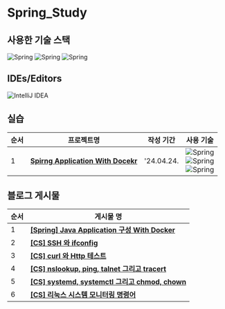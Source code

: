 # Spring_Study

## 사용한 기술 스택
![Spring](https://img.shields.io/badge/spring-6DB33F.svg?style=for-the-badge&logo=spring&logoColor=white)
![Spring](https://img.shields.io/badge/springboot-6DB33F.svg?style=for-the-badge&logo=springboot&logoColor=white)
![Spring](https://img.shields.io/badge/docker-2496ED.svg?style=for-the-badge&logo=docker&logoColor=white)

## IDEs/Editors
![IntelliJ IDEA](https://img.shields.io/badge/IntelliJIDEA-000000.svg?style=for-the-badge&logo=intellij-idea&logoColor=white)

## 실습
| 순서 | 프로젝트명 | 작성 기간  | 사용 기술 |
| --- | --- | --- |  --- |
| 1 | [**Spirng Application With Docekr**](https://github.com/JoonHoSeong/Spring_Study/tree/main/mentoring/week1) | '24.04.24. | ![Spring](https://img.shields.io/badge/spring-6DB33F.svg?style=for-the-badge&logo=spring&logoColor=white)<br>![Spring](https://img.shields.io/badge/springboot-6DB33F.svg?style=for-the-badge&logo=springboot&logoColor=white)<br>![Spring](https://img.shields.io/badge/docker-2496ED.svg?style=for-the-badge&logo=docker&logoColor=white)|

## 블로그 게시물
| 순서 | 게시물 명 |
| --- | --- |
| 1 |[**[Spring] Java Application 구성 With Docker**](https://slowprogramer.tistory.com/entry/Spring-Java-Application-%EA%B5%AC%EC%84%B1-With-Docker) | 
| 2 |[**[CS] SSH 와 ifconfig**](https://slowprogramer.tistory.com/entry/CS-SSH-%EC%99%80-ifconfig) | 
| 3 |[**[CS] curl 와 Http 테스트**](https://slowprogramer.tistory.com/entry/CS-curl-%EC%99%80-Http-%ED%85%8C%EC%8A%A4%ED%8A%B8) |
| 4 |[**[CS] nslookup, ping, talnet 그리고 tracert**](https://slowprogramer.tistory.com/entry/CS-nslookup-ping-talnet-%EA%B7%B8%EB%A6%AC%EA%B3%A0-tracert) | 
| 5 |[**[CS] systemd, systemctl 그리고 chmod, chown**](https://slowprogramer.tistory.com/entry/CS-systemd-systemctl-%EA%B7%B8%EB%A6%AC%EA%B3%A0-chmod-chown) | 
| 6 |[**[CS] 리눅스 시스템 모니터링 명령어**](https://slowprogramer.tistory.com/entry/CS-%EB%A6%AC%EB%88%85%EC%8A%A4-%EC%8B%9C%EC%8A%A4%ED%85%9C-%EB%AA%A8%EB%8B%88%ED%84%B0%EB%A7%81-%EB%AA%85%EB%A0%B9%EC%96%B4#ifconfig-1) | 



